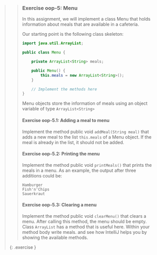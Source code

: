 >> ### Exercise oop-5: Menu
>>
>> In this assignment, we will implement a class Menu that holds information about meals that are available in a cafeteria.
>>
>> Our starting point is the following class skeleton:
>>
>>```java
>> import java.util.ArrayList;
>>
>> public class Menu {
>>
>>     private ArrayList<String> meals;
>>
>>     public Menu() {
>>         this.meals = new ArrayList<String>();
>>     }
>>
>>     // Implement the methods here
>> }
>>```
>>
>> Menu objects store the information of meals using an object variable of type `ArrayList<String>`
>>
>> #### Exercise oop-5.1: Adding a meal to menu
>>
>> Implement the method public void `addMeal(String meal)` that adds a new meal to the list `this.meals` of a Menu object. If the meal is already in the list, it should not be added.
>>
>> #### Exercise oop-5.2: Printing the menu
>>
>> Implement the method public void `printMeals()` that prints the meals in a menu. As an example, the output after three additions could be:
>>
>>```output
>> Hamburger
>> Fish'n'Chips
>> Sauerkraut
>>```
>>
>> #### Exercise oop-5.3: Clearing a menu
>>
>> Implement the method public void `clearMenu()` that clears a menu. After calling this method, the menu should be empty. Class `ArrayList` has a method that is useful here. Within your method body write meals. and see how IntelliJ helps you by showing the available methods.
>>
>>
>{: .exercise }